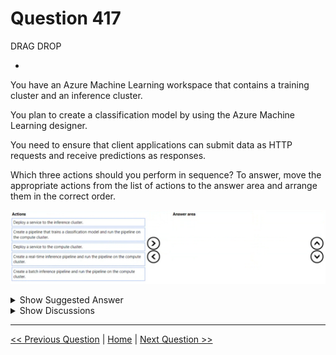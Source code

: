 # Question 417

DRAG DROP

-

You have an Azure Machine Learning workspace that contains a training cluster and an inference cluster.

You plan to create a classification model by using the Azure Machine Learning designer.

You need to ensure that client applications can submit data as HTTP requests and receive predictions as responses.

Which three actions should you perform in sequence? To answer, move the appropriate actions from the list of actions to the answer area and arrange them in the correct order.

![Question Image](../images/q417_q_image445.png)

<details>
  <summary>Show Suggested Answer</summary>

<img src="../images/q417_ans_0_image446.png" alt="Answer Image"><br>

</details>

<details>
  <summary>Show Discussions</summary>

<blockquote><p><strong>avotofu</strong> <code>(Fri 12 Apr 2024 03:05)</code> - <em>Upvotes: 18</em></p><p>Answer should be
1.create training pipeline
2.create inference pipeline
3.deploy to inference cluster</p></blockquote>
<blockquote><p><strong>phdykd</strong> <code>(Sat 27 Jul 2024 16:30)</code> - <em>Upvotes: 4</em></p><p>The correct sequence of actions to ensure that client applications can submit data as HTTP requests and receive predictions as responses is:

b) Create a pipeline that trains a classification model and run the pipeline on the compute cluster. You first need to create and run a training pipeline in the Azure Machine Learning Designer. This pipeline should train a classification model on your data.
d) Create a real-time inference pipeline and run the pipeline on the compute cluster. After the model is trained, you can create a real-time inference pipeline. This type of pipeline will use your trained model to make predictions on new data in real time.
a) Deploy a service to the inference cluster. The last step is to deploy your real-time inference pipeline as a service to the inference cluster. This service will allow client applications to send data as HTTP requests and receive predictions as HTTP responses</p></blockquote>

<blockquote><p><strong>sap_dg</strong> <code>(Fri 29 Mar 2024 04:13)</code> - <em>Upvotes: 1</em></p><p>Create pipeline that trains classification model -&gt; deploy service to the inference cluster -&gt; create real time inference pipeline</p></blockquote>
<blockquote><p><strong>Piddi</strong> <code>(Fri 05 Apr 2024 04:03)</code> - <em>Upvotes: 3</em></p><p>Shouldn&#x27;t the third step be the second step in your answer?</p></blockquote>

</details>

---

[<< Previous Question](question_416.md) | [Home](/index.md) | [Next Question >>](question_418.md)
